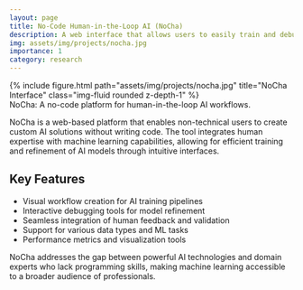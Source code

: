```yaml
---
layout: page
title: No-Code Human-in-the-Loop AI (NoCha)
description: A web interface that allows users to easily train and debug complex ML systems.
img: assets/img/projects/nocha.jpg
importance: 1
category: research
---
```


<div class="row">
    <div class="col-sm mt-3 mt-md-0">
        {% include figure.html path="assets/img/projects/nocha.jpg" title="NoCha Interface" class="img-fluid rounded z-depth-1" %}
    </div>
</div>
<div class="caption">
    NoCha: A no-code platform for human-in-the-loop AI workflows.
</div>

NoCha is a web-based platform that enables non-technical users to create custom AI solutions without writing code. The tool integrates human expertise with machine learning capabilities, allowing for efficient training and refinement of AI models through intuitive interfaces.

## Key Features

- Visual workflow creation for AI training pipelines
- Interactive debugging tools for model refinement
- Seamless integration of human feedback and validation
- Support for various data types and ML tasks
- Performance metrics and visualization tools

NoCha addresses the gap between powerful AI technologies and domain experts who lack programming skills, making machine learning accessible to a broader audience of professionals.
